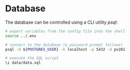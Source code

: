 # Database

The database can be controlled using a CLI utility _psql_:

```bash
# export variables from the config file into the shell
source ../.env

# connect to the database (a password prompt follows)
psql -U ${POSTGRES_USER} -h localhost -p 5432 -d pv281

# execute the SQL script
\i data/data.sql
```

